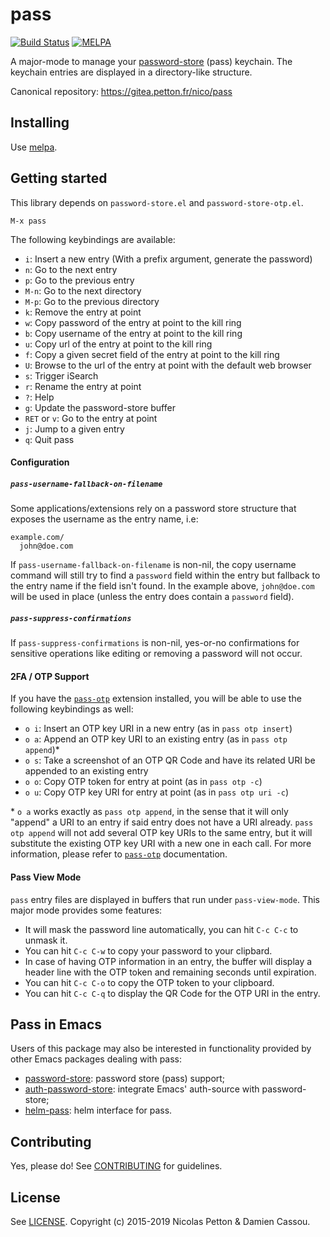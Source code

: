 # pass

[![Build Status](https://drone.petton.fr/api/badges/nico/pass/status.svg)](https://drone.petton.fr/nico/pass)
[![MELPA](https://melpa.org/packages/pass-badge.svg)](https://melpa.org/#/pass)

A major-mode to manage your
[password-store](http://passwordstore.org/) (pass) keychain.  The
keychain entries are displayed in a directory-like structure.

Canonical repository: https://gitea.petton.fr/nico/pass

## Installing

Use [melpa](https://melpa.org/).


## Getting started

This library depends on `password-store.el` and `password-store-otp.el`.

    M-x pass

The following keybindings are available:

- `i`: Insert a new entry (With a prefix argument, generate the password)
- `n`: Go to the next entry
- `p`: Go to the previous entry
- `M-n`: Go to the next directory
- `M-p`: Go to the previous directory
- `k`: Remove the entry at point
- `w`: Copy password of the entry at point to the kill ring
- `b`: Copy username of the entry at point to the kill ring
- `u`: Copy url of the entry at point to the kill ring
- `f`: Copy a given secret field of the entry at point to the kill ring
- `U`: Browse to the url of the entry at point with the default web browser
- `s`: Trigger iSearch
- `r`: Rename the entry at point
- `?`: Help
- `g`: Update the password-store buffer
- `RET` or `v`: Go to the entry at point
- `j`: Jump to a given entry
- `q`: Quit pass

#### Configuration

##### `pass-username-fallback-on-filename`

Some applications/extensions rely on a password store structure that
exposes the username as the entry name, i.e:

```
example.com/
  john@doe.com
```

If `pass-username-fallback-on-filename` is non-nil, the copy username
command will still try to find a `password` field within the entry but
fallback to the entry name if the field isn't found. In the example
above, `john@doe.com` will be used in place (unless the entry does
contain a `password` field).

##### `pass-suppress-confirmations`

If `pass-suppress-confirmations` is non-nil, yes-or-no confirmations for sensitive
operations like editing or removing a password will not occur.

#### 2FA / OTP Support

If you have the [`pass-otp`](https://github.com/tadfisher/pass-otp) extension
installed, you will be able to use the following keybindings as well:

- `o i`: Insert an OTP key URI in a new entry (as in `pass otp insert`)
- `o a`: Append an OTP key URI to an existing entry (as in `pass otp append`)\*
- `o s`: Take a screenshot of an OTP QR Code and have its related URI be appended to an existing entry
- `o o`: Copy OTP token for entry at point (as in `pass otp -c`)
- `o u`: Copy OTP key URI for entry at point (as in `pass otp uri -c`)

\* `o a` works exactly as `pass otp append`, in the sense that it will only
"append" a URI to an entry if said entry does not have a URI already. `pass otp
append` will not add several OTP key URIs to the same entry, but it will
substitute the existing OTP key URI with a new one in each call. For more
information, please refer to [`pass-otp`](https://github.com/tadfisher/pass-otp)
documentation.

#### Pass View Mode

`pass` entry files are displayed in buffers that run under
`pass-view-mode`. This major mode provides some features:

- It will mask the password line automatically, you can hit `C-c C-c` to unmask it.
- You can hit `C-c C-w` to copy your password to your clipbard.
- In case of having OTP information in an entry, the buffer will display a
  header line with the OTP token and remaining seconds until expiration.
- You can hit `C-c C-o` to copy the OTP token to your clipboard.
- You can hit `C-c C-q` to display the QR Code for the OTP URI in the entry.

## Pass in Emacs

Users of this package may also be interested in functionality provided
by other Emacs packages dealing with pass:

- [password-store](https://git.zx2c4.com/password-store/tree/contrib/emacs/password-store.el): password store (pass) support;
- [auth-password-store](https://github.com/DamienCassou/auth-password-store): integrate Emacs' auth-source with password-store;
- [helm-pass](https://github.com/jabranham/helm-pass): helm interface for pass.

## Contributing

Yes, please do! See [CONTRIBUTING][] for guidelines.

## License

See [LICENSE][]. Copyright (c) 2015-2019 Nicolas Petton & Damien Cassou.


[CONTRIBUTING]: ./CONTRIBUTING.md
[LICENSE]: ./LICENSE
